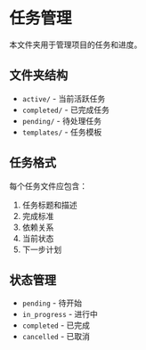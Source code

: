 # 任务管理

本文件夹用于管理项目的任务和进度。

## 文件夹结构

- `active/` - 当前活跃任务
- `completed/` - 已完成任务
- `pending/` - 待处理任务
- `templates/` - 任务模板

## 任务格式

每个任务文件应包含：
1. 任务标题和描述
2. 完成标准
3. 依赖关系
4. 当前状态
5. 下一步计划

## 状态管理

- `pending` - 待开始
- `in_progress` - 进行中
- `completed` - 已完成
- `cancelled` - 已取消
